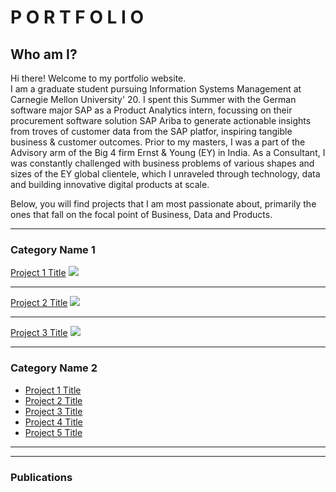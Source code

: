# P O R T F O L I O
## Who am I?
Hi there! Welcome to my portfolio website. <br>
I am a graduate student pursuing Information Systems Management at Carnegie Mellon University' 20. 
I spent this Summer with the German software major SAP as a Product Analytics intern, focussing on their procurement software solution SAP Ariba to generate actionable insights from troves of customer data from the SAP platfor, inspiring tangible business & customer outcomes. 
Prior to my masters, I was a part of the Advisory arm of the Big 4 firm Ernst & Young (EY) in India. As a Consultant, I was constantly challenged with business problems of various shapes and sizes of the EY global clientele, which I unraveled through technology, data and building innovative digital products at scale.

Below, you will find projects that I am most passionate about, primarily the ones that fall on the focal point of Business, Data and Products.  

---

### Category Name 1 

[Project 1 Title](/sample_page)
<img src="images/dummy_thumbnail.jpg?raw=true"/>

---
[Project 2 Title](/pdf/sample_presentation.pdf)
<img src="images/dummy_thumbnail.jpg?raw=true"/>

---
[Project 3 Title](http://example.com/)
<img src="images/dummy_thumbnail.jpg?raw=true"/>

---

### Category Name 2

- [Project 1 Title](http://example.com/)
- [Project 2 Title](http://example.com/)
- [Project 3 Title](http://example.com/)
- [Project 4 Title](http://example.com/)
- [Project 5 Title](http://example.com/)

---




---
### Publications
